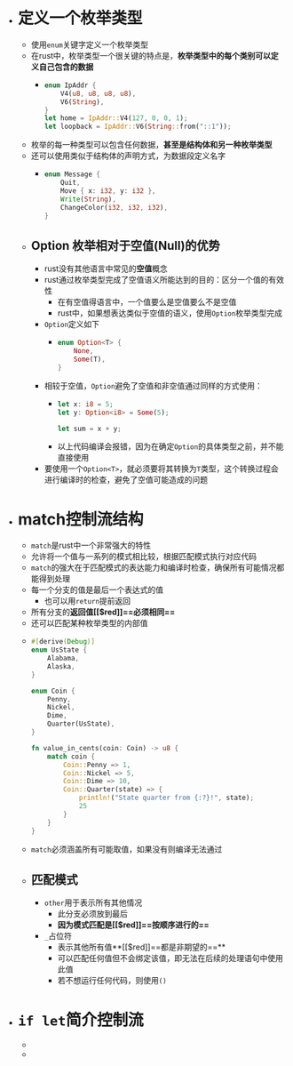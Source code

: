 - # 定义一个枚举类型
	- 使用``enum``关键字定义一个枚举类型
	- 在rust中，枚举类型一个很关键的特点是，**枚举类型中的每个类别可以定义自己包含的数据**
		- ```rust
		  enum IpAddr {
		      V4(u8, u8, u8, u8),
		      V6(String),
		  }
		  let home = IpAddr::V4(127, 0, 0, 1);
		  let loopback = IpAddr::V6(String::from("::1"));
		  ```
	- 枚举的每一种类型可以包含任何数据，**甚至是结构体和另一种枚举类型**
	- 还可以使用类似于结构体的声明方式，为数据段定义名字
		- ```rust
		  enum Message {
		      Quit,
		      Move { x: i32, y: i32 },
		      Write(String),
		      ChangeColor(i32, i32, i32),
		  }
		  ```
	- ## Option 枚举相对于空值(Null)的优势
		- rust没有其他语言中常见的**空值**概念
		- rust通过枚举类型完成了空值语义所能达到的目的：区分一个值的有效性
			- 在有空值得语言中，一个值要么是空值要么不是空值
			- rust中，如果想表达类似于空值的语义，使用``Option``枚举类型完成
		- ``Option``定义如下
			- ```rust
			  enum Option<T> {
			      None,
			      Some(T),
			  }
			  ```
		- 相较于空值，``Option``避免了空值和非空值通过同样的方式使用：
			- ```rust
			  let x: i8 = 5;
			  let y: Option<i8> = Some(5);
			  
			  let sum = x + y;
			  ```
			- 以上代码编译会报错，因为在确定``Option``的具体类型之前，并不能直接使用
		- 要使用一个``Option<T>``，就必须要将其转换为``T``类型，这个转换过程会进行编译时的检查，避免了空值可能造成的问题
- # match控制流结构
	- ``match``是rust中一个非常强大的特性
	- 允许将一个值与一系列的模式相比较，根据匹配模式执行对应代码
	- ``match``的强大在于匹配模式的表达能力和编译时检查，确保所有可能情况都能得到处理
	- 每一个分支的值是最后一个表达式的值
		- 也可以用``return``提前返回
	- 所有分支的**返回值[[$red]]==必须相同==**
	- 还可以匹配某种枚举类型的内部值
	- ```rust
	  #[derive(Debug)]
	  enum UsState {
	      Alabama,
	      Alaska,
	  }
	  
	  enum Coin {
	      Penny,
	      Nickel,
	      Dime,
	      Quarter(UsState),
	  }
	  
	  fn value_in_cents(coin: Coin) -> u8 {
	      match coin {
	          Coin::Penny => 1,
	          Coin::Nickel => 5,
	          Coin::Dime => 10,
	          Coin::Quarter(state) => {
	              println!("State quarter from {:?}!", state);
	              25
	          }
	      }
	  }
	  ```
	- ``match``必须涵盖所有可能取值，如果没有则编译无法通过
	- ## 匹配模式
		- ``other``用于表示所有其他情况
			- 此分支必须放到最后
			- **因为模式匹配是[[$red]]==按顺序进行的==**
		- ``_``占位符
			- 表示其他所有值**[[$red]]==都是非期望的==**
			- 可以匹配任何值但不会绑定该值，即无法在后续的处理语句中使用此值
			- 若不想运行任何代码，则使用``()``
- # ``if let``简介控制流
	-
	-
